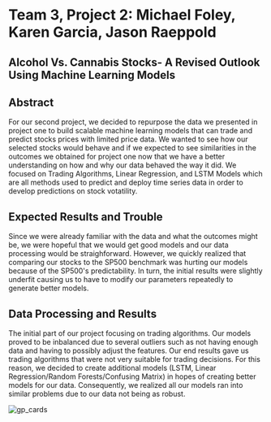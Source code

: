 # Team 3, Project 2: Michael Foley, Karen Garcia, Jason Raeppold

## Alcohol Vs. Cannabis Stocks- A Revised Outlook Using Machine Learning Models 

## Abstract
For our second project, we decided to repurpose the data we presented in project one to build scalable machine learning models that can trade and predict 
stocks prices with limited price data. We wanted to see how our selected stocks would behave and if we expected to see similarities in the outcomes we obtained for project one now that we have a better understanding on how and why our data behaved the way it did. We focused on Trading Algorithms, Linear Regression, and LSTM Models which are all methods used to predict and deploy time series data in order to develop predictions on stock votatility. 

## Expected Results and Trouble
Since we were already familiar with the data and what the outcomes might be, we were hopeful that we would get good models and our data processing would be straighforward. However, we quickly realized that comparing our stocks to the SP500 benchmark was hurting our models because of the SP500's predictability. In turn, the initial results were slightly underfit causing us to have to modify our parameters repeatedly to generate better models. 

## Data Processing and Results 
The initial part of our project focusing on trading algorithms. Our models proved to be inbalanced due to several outliers such as not having enough data and having to possibly adjust the features. Our end results gave us trading algorithms that were not very suitable for trading decisions. For this reason, we decided to create additional models (LSTM, Linear Regression/Random Forests/Confusing Matrix) in hopes of creating better models for our data. Consequently, we realized all our models ran into similar problems due to our data not being as robust. 

![gp_cards](https://www.eurixgroup.com/wp-content/uploads/2021/01/ml-e1610553826718.jpg)
